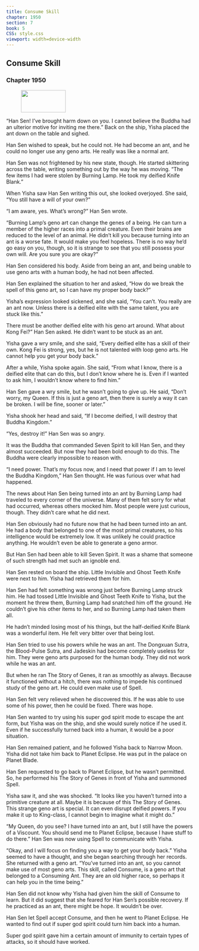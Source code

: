```yaml
---
title: Consume Skill
chapter: 1950
section: 7
book: 5
CSS: style.css
viewport: width=device-width
---
```


## Consume Skill

### Chapter 1950

<figure>
	<img src="../Images/gem.gif" alt="" id="gem" width="120" height="60" />
</figure>

“Han Sen! I’ve brought harm down on you. I cannot believe the Buddha had an ulterior motive for inviting me there.” Back on the ship, Yisha placed the ant down on the table and sighed.

Han Sen wished to speak, but he could not. He had become an ant, and he could no longer use any geno arts. He really was like a normal ant.

Han Sen was not frightened by his new state, though. He started skittering across the table, writing something out by the way he was moving. “The few items I had were stolen by Burning Lamp. He took my deified Knife Blank.”

When Yisha saw Han Sen writing this out, she looked overjoyed. She said, “You still have a will of your own?”

“I am aware, yes. What’s wrong?” Han Sen wrote.

“Burning Lamp’s geno art can change the genes of a being. He can turn a member of the higher races into a primal creature. Even their brains are reduced to the level of an animal. He didn’t kill you because turning into an ant is a worse fate. It would make you feel hopeless. There is no way he’d go easy on you, though, so it is strange to see that you still possess your own will. Are you sure you are okay?”

Han Sen considered his body. Aside from being an ant, and being unable to use geno arts with a human body, he had not been affected.

Han Sen explained the situation to her and asked, “How do we break the spell of this geno art, so I can have my proper body back?”

Yisha’s expression looked sickened, and she said, “You can’t. You really are an ant now. Unless there is a deified elite with the same talent, you are stuck like this.”

There must be another deified elite with his geno art around. What about Kong Fei?” Han Sen asked. He didn’t want to be stuck as an ant.

Yisha gave a wry smile, and she said, “Every deified elite has a skill of their own. Kong Fei is strong, yes, but he is not talented with loop geno arts. He cannot help you get your body back.”

After a while, Yisha spoke again. She said, “From what I know, there is a deified elite that can do this, but I don’t know where he is. Even if I wanted to ask him, I wouldn’t know where to find him.”

Han Sen gave a wry smile, but he wasn’t going to give up. He said, “Don’t worry, my Queen. If this is just a geno art, then there is surely a way it can be broken. I will be fine, sooner or later.”

Yisha shook her head and said, “If I become deified, I will destroy that Buddha Kingdom.”

“Yes, destroy it!” Han Sen was so angry.

It was the Buddha that commanded Seven Spirit to kill Han Sen, and they almost succeeded. But now they had been bold enough to do this. The Buddha were clearly impossible to reason with.

“I need power. That’s my focus now, and I need that power if I am to level the Buddha Kingdom,” Han Sen thought. He was furious over what had happened.

The news about Han Sen being turned into an ant by Burning Lamp had traveled to every corner of the universe. Many of them felt sorry for what had occurred, whereas others mocked him. Most people were just curious, though. They didn’t care what he did next.

Han Sen obviously had no future now that he had been turned into an ant. He had a body that belonged to one of the most primal creatures, so his intelligence would be extremely low. It was unlikely he could practice anything. He wouldn’t even be able to generate a geno armor.

But Han Sen had been able to kill Seven Spirit. It was a shame that someone of such strength had met such an ignoble end.

Han Sen rested on board the ship. Little Invisible and Ghost Teeth Knife were next to him. Yisha had retrieved them for him.

Han Sen had felt something was wrong just before Burning Lamp struck him. He had tossed Little Invisible and Ghost Teeth Knife to Yisha, but the moment he threw them, Burning Lamp had snatched him off the ground. He couldn’t give his other items to her, and so Burning Lamp had taken them all.

He hadn’t minded losing most of his things, but the half-deified Knife Blank was a wonderful item. He felt very bitter over that being lost.

Han Sen tried to use his powers while he was an ant. The Dongxuan Sutra, the Blood-Pulse Sutra, and Jadeskin had become completely useless for him. They were geno arts purposed for the human body. They did not work while he was an ant.

But when he ran The Story of Genes, it ran as smoothly as always. Because it functioned without a hitch, there was nothing to impede his continued study of the geno art. He could even make use of Spell.

Han Sen felt very relieved when he discovered this. If he was able to use some of his power, then he could be fixed. There was hope.

Han Sen wanted to try using his super god spirit mode to escape the ant form, but Yisha was on the ship, and she would surely notice if he used it. Even if he successfully turned back into a human, it would be a poor situation.

Han Sen remained patient, and he followed Yisha back to Narrow Moon. Yisha did not take him back to Planet Eclipse. He was put in the palace on Planet Blade.

Han Sen requested to go back to Planet Eclipse, but he wasn’t permitted. So, he performed his The Story of Genes in front of Yisha and summoned Spell.

Yisha saw it, and she was shocked. “It looks like you haven’t turned into a primitive creature at all. Maybe it is because of this The Story of Genes. This strange geno art is special. It can even disrupt deified powers. If you make it up to King-class, I cannot begin to imagine what it might do.”

“My Queen, do you see? I have turned into an ant, but I still have the powers of a Viscount. You should send me to Planet Eclipse, because I have stuff to do there.” Han Sen was now using Spell to communicate with Yisha.

“Okay, and I will focus on finding you a way to get your body back.” Yisha seemed to have a thought, and she began searching through her records. She returned with a geno art. “You’ve turned into an ant, so you cannot make use of most geno arts. This skill, called Consume, is a geno art that belonged to a Consuming Ant. They are an old higher race, so perhaps it can help you in the time being.”

Han Sen did not know why Yisha had given him the skill of Consume to learn. But it did suggest that she feared for Han Sen’s possible recovery. If he practiced as an ant, there might be hope. It wouldn’t be over.

Han Sen let Spell accept Consume, and then he went to Planet Eclipse. He wanted to find out if super god spirit could turn him back into a human.

Super god spirit gave him a certain amount of immunity to certain types of attacks, so it should have worked.
